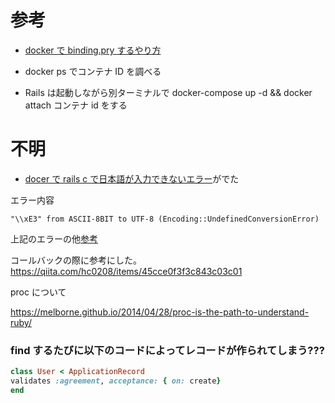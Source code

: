 # 参考

- [docker で binding.pry するやり方](https://qiita.com/hb5kz/items/7c9d266480079910de5c)

* docker ps でコンテナ ID を調べる

* Rails は起動しながら別ターミナルで docker-compose up -d && docker attach コンテナ id をする

# 不明

- [docer で rails c で日本語が入力できないエラー](https://qiita.com/yuudevelop/items/9818e43145223a077997)がでた

エラー内容

```
"\\xE3" from ASCII-8BIT to UTF-8 (Encoding::UndefinedConversionError)
```

上記のエラーの他[参考](https://qiita.com/kbaba1001/items/39f81156589dd9a0d678#comment-6ed4ff57c5a4263b36a8)

コールバックの際に参考にした。
https://qiita.com/hc0208/items/45cce0f3f3c843c03c01

proc について

https://melborne.github.io/2014/04/28/proc-is-the-path-to-understand-ruby/

### find するたびに以下のコードによってレコードが作られてしまう???

```rb
class User < ApplicationRecord
validates :agreement, acceptance: { on: create}
end
```
